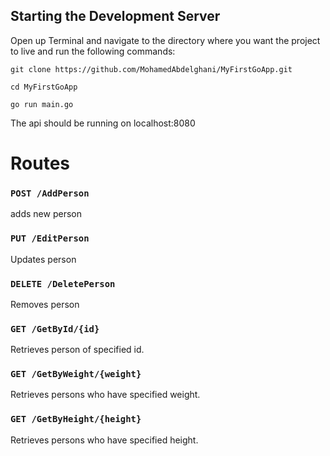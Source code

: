 ## Starting the Development Server

Open up Terminal and navigate to the directory where you want the project to live 
and run the following commands:

```
git clone https://github.com/MohamedAbdelghani/MyFirstGoApp.git
```
```
cd MyFirstGoApp
```
```
go run main.go
```
The api should be running on localhost:8080

# Routes
### `POST /AddPerson`
adds new person

### `PUT /EditPerson`
Updates person

### `DELETE /DeletePerson`
Removes person

### `GET /GetById/{id}`
Retrieves person of specified id.

### `GET /GetByWeight/{weight}`
Retrieves persons who have specified weight.

### `GET /GetByHeight/{height}`
Retrieves persons who have specified height.

